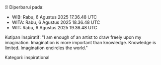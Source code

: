 ⏰ Diperbarui pada:
- WIB: Rabu, 6 Agustus 2025 17.36.48 UTC
- WITA: Rabu, 6 Agustus 2025 18.36.48 UTC
- WIT: Rabu, 6 Agustus 2025 19.36.48 UTC

Kutipan Inspiratif:
"I am enough of an artist to draw freely upon my imagination. Imagination is more important than knowledge. Knowledge is limited. Imagination encircles the world."


Kategori: inspirational

